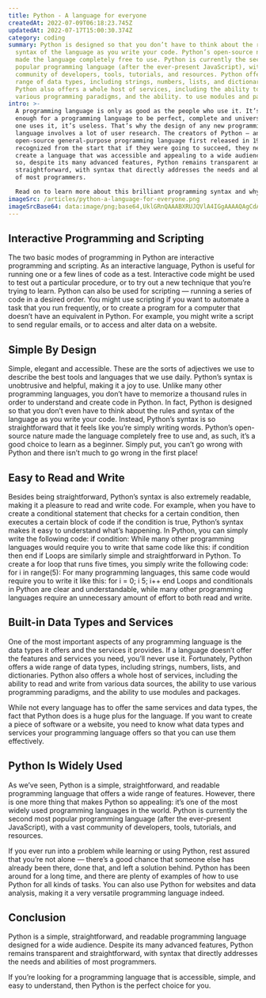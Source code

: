 ```yaml
---
title: Python - A language for everyone
createdAt: 2022-07-09T06:18:23.745Z
updatedAt: 2022-07-17T15:00:30.374Z
category: coding
summary: Python is designed so that you don’t have to think about the rules and
  syntax of the language as you write your code. Python’s open-source nature
  made the language completely free to use. Python is currently the second most
  popular programming language (after the ever-present JavaScript), with a vast
  community of developers, tools, tutorials, and resources. Python offers a wide
  range of data types, including strings, numbers, lists, and dictionaries.
  Python also offers a whole host of services, including the ability to use
  various programming paradigms, and the ability. to use modules and packages.
intro: >-
  A programming language is only as good as the people who use it. It’s not
  enough for a programming language to be perfect, complete and universal; if no
  one uses it, it’s useless. That’s why the design of any new programming
  language involves a lot of user research. The creators of Python — an
  open-source general-purpose programming language first released in 1991 —
  recognized from the start that if they were going to succeed, they needed to
  create a language that was accessible and appealing to a wide audience. And
  so, despite its many advanced features, Python remains transparent and
  straightforward, with syntax that directly addresses the needs and abilities
  of most programmers. 

  Read on to learn more about this brilliant programming syntax and why you should take some time to get acquainted with Python today!
imageSrc: /articles/python-a-language-for-everyone.png
imageSrcBase64: data:image/png;base64,UklGRnQAAABXRUJQVlA4IGgAAAAQAgCdASoKAAoAAUAmJbACdAEu0VhH6zAAAP7zDiEMpbd99PKIA2jtv39n3JSFTobr/vJBL7WuZD9au+95AP+/U+J7b2lXwvmnWNu1Hp3/wMy//hclI9opeTGQeTdyE9+inPF83YIAAA==
---
```


## Interactive Programming and Scripting

The two basic modes of programming in Python are interactive programming and scripting. As an interactive language, Python is useful for running one or a few lines of code as a test. Interactive code might be used to test out a particular procedure, or to try out a new technique that you’re trying to learn. Python can also be used for scripting — running a series of code in a desired order. You might use scripting if you want to automate a task that you run frequently, or to create a program for a computer that doesn’t have an equivalent in Python. For example, you might write a script to send regular emails, or to access and alter data on a website.

## Simple By Design

Simple, elegant and accessible. These are the sorts of adjectives we use to describe the best tools and languages that we use daily. Python’s syntax is unobtrusive and helpful, making it a joy to use. Unlike many other programming languages, you don’t have to memorize a thousand rules in order to understand and create code in Python. In fact, Python is designed so that you don’t even have to think about the rules and syntax of the language as you write your code. Instead, Python’s syntax is so straightforward that it feels like you’re simply writing words. Python’s open-source nature made the language completely free to use and, as such, it’s a good choice to learn as a beginner. Simply put, you can’t go wrong with Python and there isn’t much to go wrong in the first place!

## Easy to Read and Write

Besides being straightforward, Python’s syntax is also extremely readable, making it a pleasure to read and write code. For example, when you have to create a conditional statement that checks for a certain condition, then executes a certain block of code if the condition is true, Python’s syntax makes it easy to understand what’s happening. In Python, you can simply write the following code: if condition:
While many other programming languages would require you to write that same code like this: if condition then
end if
Loops are similarly simple and straightforward in Python. To create a for loop that runs five times, you simply write the following code: for i in range(5):
For many programming languages, this same code would require you to write it like this: for i = 0; i  5; i++
end
Loops and conditionals in Python are clear and understandable, while many other programming languages require an unnecessary amount of effort to both read and write.

## Built-in Data Types and Services

One of the most important aspects of any programming language is the data types it offers and the services it provides. If a language doesn’t offer the features and services you need, you’ll never use it. Fortunately, Python offers a wide range of data types, including strings, numbers, lists, and dictionaries. Python also offers a whole host of services, including the ability to read and write from various data sources, the ability to use various programming paradigms, and the ability to use modules and packages.

While not every language has to offer the same services and data types, the fact that Python does is a huge plus for the language. If you want to create a piece of software or a website, you need to know what data types and services your programming language offers so that you can use them effectively.

## Python Is Widely Used

As we’ve seen, Python is a simple, straightforward, and readable programming language that offers a wide range of features. However, there is one more thing that makes Python so appealing: it’s one of the most widely used programming languages in the world. Python is currently the second most popular programming language (after the ever-present JavaScript), with a vast community of developers, tools, tutorials, and resources.

If you ever run into a problem while learning or using Python, rest assured that you’re not alone — there’s a good chance that someone else has already been there, done that, and left a solution behind. Python has been around for a long time, and there are plenty of examples of how to use Python for all kinds of tasks. You can also use Python for websites and data analysis, making it a very versatile programming language indeed.

## Conclusion

Python is a simple, straightforward, and readable programming language designed for a wide audience. Despite its many advanced features, Python remains transparent and straightforward, with syntax that directly addresses the needs and abilities of most programmers.

If you’re looking for a programming language that is accessible, simple, and easy to understand, then Python is the perfect choice for you.
